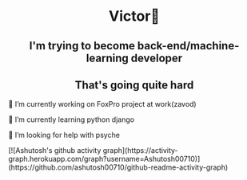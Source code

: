 <h1 align="center">Victor🤔</h1>
<h2 align="center">I'm trying to become back-end/machine-learning developer</h2>
<h2 align="center">That's going quite hard</h2>

<p>🤔 I’m currently working on FoxPro project at work(zavod)
<p>🤔 I’m currently learning python django 
<p>🤔 I’m looking for help with psyche
<p>[![Ashutosh's github activity graph](https://activity-graph.herokuapp.com/graph?username=Ashutosh00710)](https://github.com/ashutosh00710/github-readme-activity-graph)<p>
